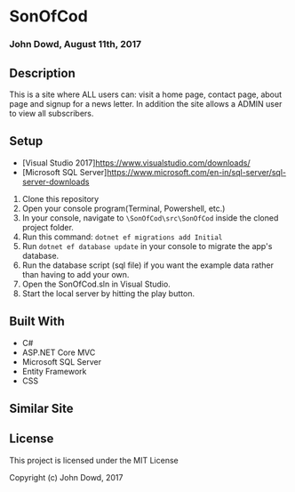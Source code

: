 # SonOfCod
### John Dowd, August 11th, 2017

## Description
This is a site where ALL users can:  visit a home page, contact page, about page and signup for a news letter. In addition the site
allows a ADMIN user to view all subscribers. 

## Setup

* [Visual Studio 2017]https://www.visualstudio.com/downloads/
* [Microsoft SQL Server]https://www.microsoft.com/en-in/sql-server/sql-server-downloads

1. Clone this repository
2. Open your console program(Terminal, Powershell, etc.)
3. In your console, navigate to `\SonOfCod\src\SonOfCod` inside the cloned project folder.
4. Run this command: `dotnet ef migrations add Initial` 
4. Run `dotnet ef database update` in your console to migrate the app's database.
5. Run the database script (sql file) if you want the example data rather than having to add your own.
6. Open the SonOfCod.sln in Visual Studio. 
7. Start the local server by hitting the play button.


## Built With

* C#
* ASP.NET Core MVC
* Microsoft SQL Server
* Entity Framework
* CSS

## Similar Site


## License

This project is licensed under the MIT License

Copyright (c) John Dowd, 2017
